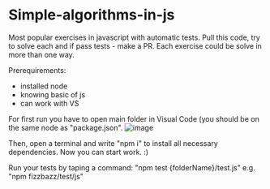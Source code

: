 # Simple-algorithms-in-js
Most popular exercises in javascript with automatic tests.
Pull this code, try to solve each and if pass tests - make a PR.
Each exercise could be solve in more than one way. 

Prerequirements:
- installed node
- knowing basic of js
- can work with VS


For first run you have to open main folder in Visual Code (you should be on the same node as "package.json".
![image](https://user-images.githubusercontent.com/24406115/140836443-97f45a18-7bdc-4229-9cfa-9f12b27183ea.png)

Then, open a terminal and write "npm i" to install all necessary dependencies.
Now you can start work. :)

Run your tests by taping a command: "npm test {folderName}/test.js" e.g. "npm fizzbazz/test/js"

